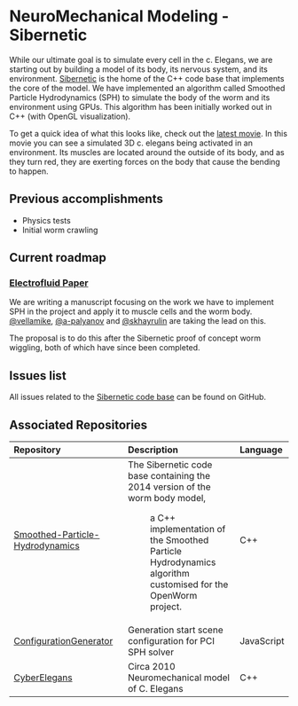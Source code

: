 NeuroMechanical Modeling - Sibernetic
=====================================

While our ultimate goal is to simulate every cell in the c. Elegans, we are starting out by building a model of its body, its nervous system, and its environment. [Sibernetic](https://openworm.org/sibernetic/) is the home of the C++ code base that implements the core of the model. We have implemented an algorithm called Smoothed Particle Hydrodynamics (SPH) to simulate the body of the worm and its environment using GPUs. This algorithm has been initially worked out in C++ (with OpenGL visualization).

To get a quick idea of what this looks like, check out the [latest movie](https://www.youtube.com/watch?v=SaovWiZJUWY). In this movie you can see a simulated 3D c. elegans being activated in an environment. Its muscles are located around the outside of its body, and as they turn red, they are exerting forces on the body that cause the bending to happen.

Previous accomplishments
------------------------

-   Physics tests
-   Initial worm crawling

Current roadmap
---------------

### [Electrofluid Paper](https://github.com/openworm/OpenWorm/issues?milestone=17&state=closed)

We are writing a manuscript focusing on the work we have to implement SPH in the project and apply it to muscle cells and the worm body. [@vellamike](https://github.com/vellamike), [@a-palyanov](https://github.com/a-palyanov) and [@skhayrulin](https://github.com/skhayrulin) are taking the lead on this.

The proposal is to do this after the Sibernetic proof of concept worm wiggling, both of which have since been completed.

Issues list
-----------

All issues related to the [Sibernetic code base](https://github.com/openworm/OpenWorm/issues?direction=desc&labels=sibernetic&page=1&sort=comments&state=open) can be found on GitHub.

Associated Repositories
-----------------------

<table>
<colgroup>
<col width="45%" />
<col width="50%" />
<col width="4%" />
</colgroup>
<thead>
<tr class="header">
<th align="left">Repository</th>
<th align="left">Description</th>
<th align="left">Language</th>
</tr>
</thead>
<tbody>
<tr class="odd">
<td align="left"><a href="https://github.com/openworm/Smoothed-Particle-Hydrodynamics">Smoothed-Particle-Hydrodynamics</a></td>
<td align="left"><dl>
<dt>The Sibernetic code base containing the 2014 version of the worm body model,</dt>
<dd><p>a C++ implementation of the Smoothed Particle Hydrodynamics algorithm customised for the OpenWorm project.</p>
</dd>
</dl></td>
<td align="left">C++</td>
</tr>
<tr class="even">
<td align="left"><a href="https://github.com/openworm/ConfigurationGenerator">ConfigurationGenerator</a></td>
<td align="left">Generation start scene configuration for PCI SPH solver</td>
<td align="left">JavaScript</td>
</tr>
<tr class="odd">
<td align="left"><a href="https://github.com/openworm/CyberElegans">CyberElegans</a></td>
<td align="left">Circa 2010 Neuromechanical model of C. Elegans</td>
<td align="left">C++</td>
</tr>
</tbody>
</table>
